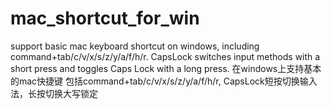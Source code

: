 # mac_shortcut_for_win
support basic mac keyboard shortcut on windows, including command+tab/c/v/x/s/z/y/a/f/h/r. CapsLock switches input methods with a short press and toggles Caps Lock with a long press.
在windows上支持基本的mac快捷键
包括command+tab/c/v/x/s/z/y/a/f/h/r, CapsLock短按切换输入法，长按切换大写锁定
